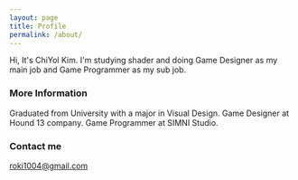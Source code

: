 ```yaml
---
layout: page
title: Profile
permalink: /about/
---
```

Hi, It's ChiYol Kim. I'm studying shader and doing Game Designer as my main job and Game Programmer as my sub job.

### More Information

Graduated from University with a major in Visual Design.
Game Designer at Hound 13 company.
Game Programmer at SIMNI Studio.

### Contact me

[roki1004@gmail.com](mailto:roki1004@gmail.com)
